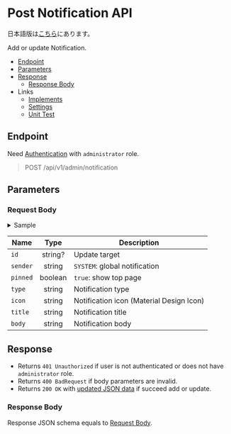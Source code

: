 # Post Notification API

日本語版は[こちら](./README-ja.md)にあります。

Add or update Notification.

- [Endpoint](#endpoint)
- [Parameters](#parameters)
- [Response](#response)
  - [Response Body](#response-body)
- Links
  - [Implements](index.ts)
  - [Settings](function.json)
  - [Unit Test](index.test.ts)

## Endpoint

Need [Authentication](../../docs/api/authentication.md#login) with `administrator` role.

> POST /api/v1/admin/notification

## Parameters

### Request Body

<details>
  <summary>Sample</summary>

```json
{
  "id": "<Auto Generated>",
  "sender": "SYSTEM",
  "pinned": true,
  "type": "is-info",
  "icon": "info",
  "title": "このサイトはベータ版です",
  "body": "このWebサイトはベータ版環境です。以下の点にご留意してご利用ください。",
}
```

</details>

|Name|Type|Description|
|----|:--:|-----------|
|`id`|string?|Update target|
|`sender`|string|`SYSTEM`: global notification|
|`pinned`|boolean|`true`: show top page|
|`type`|string|Notification type|
|`icon`|string|Notification icon (Material Design Icon)|
|`title`|string|Notification title|
|`body`|string|Notification body|

## Response

- Returns `401 Unauthorized` if user is not authenticated or does not have `administrator` role.
- Returns `400 BadRequest` if body parameters are invalid.
- Returns `200 OK` with [updated JSON data](#response-body) if succeed add or update.

### Response Body

Response JSON schema equals to [Request Body](#request-body).
